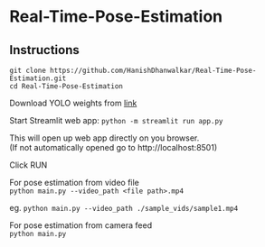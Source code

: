 # Real-Time-Pose-Estimation

## Instructions
`git clone https://github.com/HanishDhanwalkar/Real-Time-Pose-Estimation.git` \
`cd Real-Time-Pose-Estimation`

Download YOLO weights from [link](https://github.com/ultralytics/assets/releases/download/v8.3.0/yolo11n-pose.pt)

Start Streamlit web app:
`python -m streamlit run app.py`

This will open up web app directly on you browser. \
(If not automatically opened go to http://localhost:8501)

Click RUN


For pose estimation from video file \
`python main.py --video_path <file path>.mp4`

eg.  `python main.py --video_path ./sample_vids/sample1.mp4`

For pose estimation from camera feed \
`python main.py`

